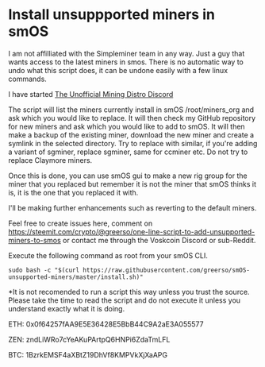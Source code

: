 # Install unsuppported miners in smOS
I am not affilliated with the Simpleminer team in any way.  Just a guy that wants access to the latest miners in smos.
There is no automatic way to undo what this script does, it can be undone easily with a few linux 
commands.

I have started [The Unofficial Mining Distro Discord](https://discord.gg/qJJysxR)

The script will list the miners currently install in smOS /root/miners_org and ask which you would 
like to replace. It will then check my GitHub repository for new miners and ask which you would like 
to add to smOS. It will then make a backup of the existing miner, download the new miner and create a 
symlink in the selected directory.  Try to replace with similar, if you're adding a variant of 
sgminer, replace sgminer, same for ccminer etc.  Do not try to replace Claymore miners.

Once this is done, you can use smOS gui to make a new rig group for the miner that you replaced but remember it is not the miner that smOS thinks it is, it is the one that you replaced it with.

I'll be making further enhancements such as reverting to the default miners.

Feel free to create issues here, comment on https://steemit.com/crypto/@greerso/one-line-script-to-add-unsupported-miners-to-smos or contact me through the Voskcoin Discord or sub-Reddit.

Execute the following command as root from your smOS CLI.

```
sudo bash -c "$(curl https://raw.githubusercontent.com/greerso/smOS-unsupported-miners/master/install.sh)"
```

*It is not recomended to run a script this way unless you trust the source.  Please take the time to read the script and do not execute it unless you understand exactly what it is doing.

ETH: 0x0f64257fAA9E5E36428E5BbB44C9A2aE3A055577

ZEN: zndLiWRo7cYeAKuPArtpQ6HNPi6ZdaTmLFL

BTC: 1BzrkEMSF4aXBtZ19DhVf8KMPVkXjXaAPG
